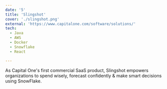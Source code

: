 ```yaml
---
date: '5'
title: 'Slingshot'
cover: './slingshot.png'
external: 'https://www.capitalone.com/software/solutions/'
tech:
  - Java
  - AWS
  - Docker
  - Snowflake
  - React

---
```


As Capital One's first commercial SaaS product, Slingshot empowers organizations to spend wisely, forecast confidently & make smart decisions using SnowFlake.